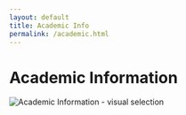 ```yaml
---
layout: default
title: Academic Info
permalink: /academic.html
---
```


# Academic Information

![Academic Information - visual selection](https://github.com/user-attachments/assets/d0c6918f-1cb0-4b10-b91b-483e32597273)
